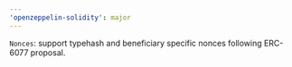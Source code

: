 ```yaml
---
'openzeppelin-solidity': major
---
```


`Nonces`: support typehash and beneficiary specific nonces following ERC-6077 proposal.
